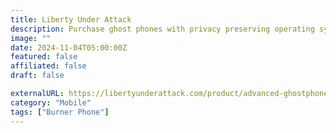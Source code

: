 ```yaml
---
title: Liberty Under Attack
description: Purchase ghost phones with privacy preserving operating systems using cryptocurrency.
image: ""
date: 2024-11-04T05:00:00Z
featured: false
affiliated: false
draft: false

externalURL: https://libertyunderattack.com/product/advanced-ghostphone-google-pixel-4a-privacy-phone-with-graphene-os/
category: "Mobile"
tags: ["Burner Phone"]
---
```

